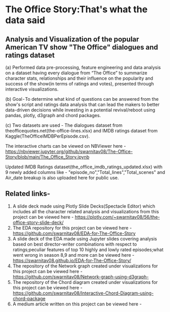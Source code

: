 # The Office Story:That's what the data said 

##  Analysis and Visualization of the popular American TV show "The Office" dialogues and ratings dataset 

(a) Performed data pre-processing, feature engineering and data analysis on a dataset having every dialogue from “The Office” to summarize character stats, relationships and their influence on the popularity and success of the show(in terms of ratings and votes), presented through interactive visualizations. 

(b) Goal - To determine what kind of questions can be answered from the show's script and ratings data analysis that can lead the makers to better data-driven decisions while investing in a potential revival/reboot using pandas, plotly, d3graph and chord packages.

(c) Two datasets are used - The dialogues dataset from theofficequotes.net(the-office-lines.xlsx) and IMDB ratings dataset from Kaggle(TheOfficeIMDBPerEpisode.csv).

The interactive charts can be viewed on NBViewer here - https://nbviewer.jupyter.org/github/swarnitav08/The-Office-Story/blob/main/The_Office_Story.ipynb

Updated IMDB Ratings dataset(the_office_imdb_ratings_updated.xlsx) with 9 newly added columns like - "episode_no","Total_lines","Total_scenes" and Air_date breakup is also uploaded here for public use.

## Related links-
1) A slide deck made using Plotly Slide Decks(Spectacle Editor) which includes all the character related analysis and visualizations from this project can be viewed here - https://plotly.com/~swarnitav08/56/the-office-story-slide-deck/
2) The EDA repository for this project can be viewed here - https://github.com/swarnitav08/EDA-for-The-Office-Story 
3) A slide deck of the EDA made using Jupyter slides covering analysis based on best director-writer combinations with respect to ratings;peculiar features of top 10 highly and lowly rated episodes;what went wrong in season 8,9 and more can be viewed here - https://swarnitav08.github.io/EDA-for-The-Office-Story/
4) The repository of the Network graph created under visualizations for this project can be viewed here - https://github.com/swarnitav08/Network-graph-using-d3graph-
5) The repository of the Chord diagram created under visualizations for this project can be viewed here -https://github.com/swarnitav08/Interactive-Chord-Diagram-using-chord-package
6) A medium article written on this project can be viewed here -
